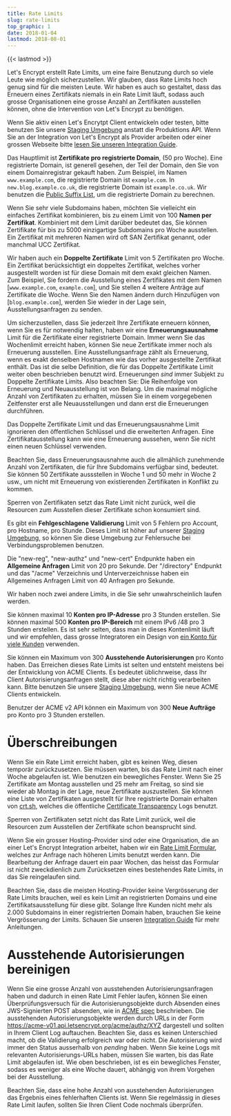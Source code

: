 ```yaml
---
title: Rate Limits
slug: rate-limits
top_graphic: 1
date: 2018-01-04
lastmod: 2018-08-01
---
```


{{< lastmod >}}

Let's Encrypt erstellt Rate Limits, um eine faire Benutzung durch so viele
Leute wie möglich sicherzustellen. Wir glauben, dass Rate Limits hoch genug
sind für die meisten Leute. Wir haben es auch so gestaltet, dass das
Erneuern eines Zertifikats niemals in ein Rate Limit läuft, sodass auch
grosse Organisationen eine grosse Anzahl an Zertifikaten ausstellen können,
ohne die Intervention von Let's Encrypt zu benötigen.

Wenn Sie aktiv einen Let's Encrytpt Client entwickeln oder testen, bitte
benutzen Sie unsere [Staging Umgebung](/docs/staging-environment/) anstatt
die Produktions API.
Wenn Sie an der Integration von Let's Encrypt als Provider arbeiten oder
einer grossen Webseite bitte [lesen Sie unseren Integration Guide](/docs/integration-guide).

Das Hauptlimit ist <a name="certificates-per-registered-domain"></a>**Zertifikate
 pro registrierte Domain**, (50 pro Woche).
Eine registrierte Domain, ist generell gesehen, der Teil der Domain, den Sie
von einem Domainregistrar gekauft haben. Zum Beispiel, im Namen `www.example.com`,
die registrierte Domain ist `example.com`. In `new.blog.example.co.uk`,
die registrierte Domain ist `example.co.uk`. Wir benutzen die
[Public Suffix List](https://publicsuffix.org), um die registrierte Domain zu
berechnen.

Wenn Sie sehr viele Subdomains haben, möchten Sie vielleicht ein einfaches
Zertifikat kombinieren, bis zu einem Limit von 100 <a name="names-per-certificate"></a>**Namen
 per Zertifikat**. Kombiniert mit dem Limit darüber bedeutet das, Sie können
Zertifikate für bis zu 5000 einzigartige Subdomains pro Woche ausstellen.
Ein Zertifikat mit mehreren Namen wird oft SAN Zertifikat genannt, 
oder manchmal UCC Zertifikat.

Wir haben auch ein <a name="duplicate-certificate"></a>**Doppelte Zertifikate** Limit
von 5 Zertifikaten pro Woche. Ein Zertifikat berücksichtigt ein doppeltes Zertifikat,
welches vorher ausgestellt worden ist für diese Domain mit dem exakt gleichen Namen.
Zum Beispiel, Sie fordern die Ausstellung eines Zertifikates mit dem Namen
[`www.example.com`, `example.com`], und Sie stellen 4 weitere Anträge auf Zertifikate
die Woche. Wenn Sie den Namen ändern durch Hinzufügen von [`blog.example.com`],
werden Sie wieder in der Lage sein, Ausstellungsanfragen zu senden.

Um sicherzustellen, dass Sie jederzeit Ihre Zertifikate erneuern können, wenn Sie
es für notwendig halten, haben wir eine <a name="renewal-exemption"></a>**Erneuerungsausnahme**
Limit für die Zertifikate einer registrierte Domain. Immer wenn Sie das
Wochenlimit erreicht haben, können Sie neue Zertifikate immer noch als Erneuerung
ausstellen. Eine Ausstellungsanfrage zählt als Erneuerung, wenn es exakt
denselben Hostnamen wie das vorher ausgestellte Zertifikat enthält. Das ist die
selbe Definition, die für das Doppelte Zertifikate Limit weiter oben beschrieben
benutzt wird. Erneuerungen *sind* immer Subjekt zu Doppelte Zertifikate Limits.
Also beachten Sie: Die Reihenfolge von Erneuerung und Neuausstellung ist von
Belang. Um die maximal mögliche Anzahl von Zertifikaten zu erhalten, müssen
Sie in einem vorgegebenen Zeitfenster erst alle Neuausstellungen und dann
erst die Erneuerungen durchführen.

Das Doppelte Zertifikate Limit und das Erneuerungsausnahme Limit ignorieren
den öffentlichen Schlüssel und die erweiterten Anfragen. Eine Zertifikatausstellung
kann wie eine Erneuerung aussehen, wenn Sie nicht einen neuen Schlüssel
verwenden.

Beachten Sie, dass Erneuerungsausnahme auch die allmählich zunehmende Anzahl
von Zertifikaten, die für Ihre Subdomains verfügbar sind, bedeutet. Sie
können 50 Zertifikate aussstellen in Woche 1 und 50 mehr in Woche 2 usw.,
um nicht mit Erneuerung von existierenden Zertifikaten in Konflikt zu kommen.

Sperren von Zertifikaten setzt das Rate Limit nicht zurück, weil die
Resourcen zum Ausstellen dieser Zertifikate schon konsumiert sind.

Es gibt ein <a name="failed-validations"></a>**Fehlgeschlagene Validierung**
Limit von 5 Fehlern pro Account, pro Hostname, pro Stunde. Dieses Limit
ist höher auf unserer <a href="/docs/staging-environment/">Staging 
Umgebung</a>, so können Sie diese Umgebung zur Fehlersuche bei Verbindungsproblemen
benutzen.

Die "new-reg", "new-authz" und "new-cert" Endpunkte haben ein <a
name="overall-requests"></a>**Allgemeine Anfragen** Limit von 20 pro Sekunde.
Der "/directory" Endpunkt und das "/acme" Verzeichnis und Unterverzeichnisse
haben ein Allgemeines Anfragen Limit von 40 Anfragen pro Sekunde.

Wir haben noch zwei andere Limits, in die Sie sehr unwahrscheinlich
laufen werden.

Sie können maximal 10 <a name="accounts-per-ip-address"></a>**Konten pro IP-Adresse**
pro 3 Stunden erstellen. Sie können maximal 500 **Konten pro IP-Bereich**
mit einem IPv6 /48 pro 3 Stunden erstellen.
Es ist sehr selten, dass man in dieses Kontenlimit läuft und wir empfehlen,
dass grosse Integratoren ein Design von [ein Konto für viele Kunden](/docs/integration-guide)
verwenden.

Sie können ein Maximum von 300 <a name="pending-authorizations"></a>**Ausstehende
Autorisierungen** pro Konto haben. Das Erreichen dieses Rate Limits ist
selten und entsteht meistens bei der Entwicklung von ACME Clients.
Es bedeutet üblichrweise, dass Ihr Client Autorisierungsanfragen stellt,
diese aber nicht richtig verarbeiten kann.
Bitte benutzen Sie unsere [Staging Umgebung](/docs/staging-environment/),
wenn Sie neue ACME Clients entwickeln.

Benutzer der ACME v2 API können ein Maximum von 300 <a
name="new-orders"></a>**Neue Aufträge** pro Konto pro 3 Stunden erstellen.

# <a name="overrides"></a>Überschreibungen

Wenn Sie ein Rate Limit erreicht haben, gibt es keinen Weg, diesen temporär
zurückzusetzen. Sie müssen warten, bis das Rate Limit nach einer Woche
abgelaufen ist. Wie benutzen ein bewegliches Fenster. Wenn Sie 25 Zertifikate
am Montag ausstellen und 25 mehr am Freitag, so sind sie wieder ab Montag in
der Lage, neue Zertifikate auszustellen. Sie können eine Liste von
Zertifikaten ausgestellt für Ihre registrierte Domain erhalten von
[crt.sh](https://crt.sh), welches die öffentliche
[Certificate Transparency](https://www.certificate-transparency.org)
Logs benutzt.

Sperren von Zertifikaten setzt nicht das Rate Limit zurück, weil die
Resourcen zum Ausstellen der Zertifikate schon beansprucht sind.

Wenn Sie ein grosser Hosting-Provider sind oder eine Organisation, die an
einer Let's Encrypt Integration arbeitet, haben wir ein
[Rate Limit Formular](https://goo.gl/forms/plqRgFVnZbdGhE9n1), welches zur
Anfrage nach höheren Limits benutzt werden kann. Die Bearbeitung der Anfrage
dauert ein paar Wochen, das heisst das Formular ist nicht zweckdienlich zum
Zurücksetzen eines bestehendes Rate Limits, in das Sie reingelaufen sind.

Beachten Sie, dass die meisten Hosting-Provider keine Vergrösserung der
Rate Limits brauchen, weil es kein Limit an registrierten Domains und
eine Zertifikatsausstellung für diese gibt. Solange Ihre Kunden nicht mehr
als 2.000 Subdomains in einer registrierten Domain haben, brauchen Sie keine
Vergrösserung der Limits. Schauen Sie unseren [Integration
Guide](/docs/integration-guide/) für mehr Anleitungen.

# <a name="clearing-pending"></a>Ausstehende Autorisierungen bereinigen

Wenn Sie eine grosse Anzahl von ausstehenden Autorisierungsanfragen haben
und dadurch in einen Rate Limit Fehler laufen, können Sie einen
Überprüfungsversuch für die Autorisierungsobjekte durch Absenden eines
JWS-Signierten POST absenden, wie in
[ACME spec](https://github.com/ietf-wg-acme/acme/blob/master/draft-ietf-acme-acme.md#responding-to-challenges)
beschrieben.
Die ausstehenden Autorisierungsobjekte werden durch URLs in der Form
https://acme-v01.api.letsencrypt.org/acme/authz/XYZ dargestell und sollten in
Ihrem Client Log auftauchen. Beachten Sie, dass es keinen Unterschied macht,
ob die Validierung erfolgreich war oder nicht. Die Autorisierung wird immer
den Status ausserhalb von *pending* haben. Wenn Sie keine Logs mit relevanten
Autorisierungs-URLs haben, müssen Sie warten, bis das Rate Limit abgelaufen ist.
Wie oben beschrieben, ist es ein bewegliches Fenster, sodass es weniger als eine
Woche dauert, abhängig von ihrem Vorgehen bei der Ausstellung.

Beachten Sie, dass eine hohe Anzahl von ausstehenden Autorisierungen das Ergebnis
eines fehlerhaften Clients ist. Wenn Sie regelmässig in dieses Rate Limit laufen,
sollten Sie Ihren Client Code nochmals überprüfen.
